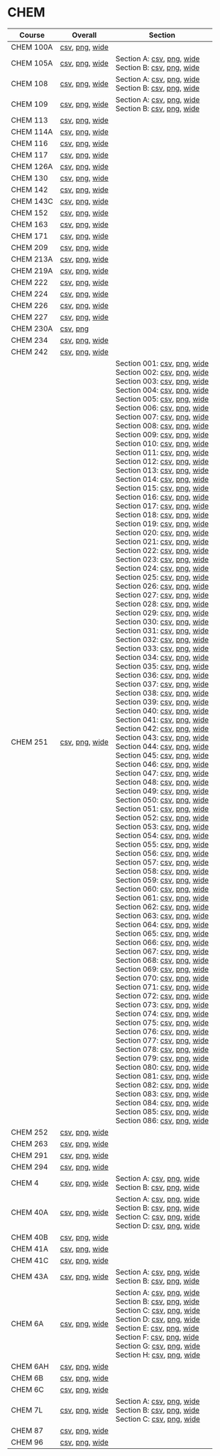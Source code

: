 # CHEM

| Course | Overall | Section |
| ------ | ------- | ------- |
| CHEM 100A | [csv](https://github.com/UCSD-Historical-Enrollment-Data/2023Fall/blob/main/overall/CHEM%20100A.csv), [png](https://raw.githubusercontent.com/UCSD-Historical-Enrollment-Data/2023Fall/main/plot_overall/CHEM%20100A.png), [wide](https://raw.githubusercontent.com/UCSD-Historical-Enrollment-Data/2023Fall/main/plot_overall_wide/CHEM%20100A.png) |  |
| CHEM 105A | [csv](https://github.com/UCSD-Historical-Enrollment-Data/2023Fall/blob/main/overall/CHEM%20105A.csv), [png](https://raw.githubusercontent.com/UCSD-Historical-Enrollment-Data/2023Fall/main/plot_overall/CHEM%20105A.png), [wide](https://raw.githubusercontent.com/UCSD-Historical-Enrollment-Data/2023Fall/main/plot_overall_wide/CHEM%20105A.png) | Section A: [csv](https://github.com/UCSD-Historical-Enrollment-Data/2023Fall/blob/main/section/CHEM%20105A_A.csv), [png](https://raw.githubusercontent.com/UCSD-Historical-Enrollment-Data/2023Fall/main/plot_section/CHEM%20105A_A.png), [wide](https://raw.githubusercontent.com/UCSD-Historical-Enrollment-Data/2023Fall/main/plot_section_wide/CHEM%20105A_A.png)<br>Section B: [csv](https://github.com/UCSD-Historical-Enrollment-Data/2023Fall/blob/main/section/CHEM%20105A_B.csv), [png](https://raw.githubusercontent.com/UCSD-Historical-Enrollment-Data/2023Fall/main/plot_section/CHEM%20105A_B.png), [wide](https://raw.githubusercontent.com/UCSD-Historical-Enrollment-Data/2023Fall/main/plot_section_wide/CHEM%20105A_B.png) |
| CHEM 108 | [csv](https://github.com/UCSD-Historical-Enrollment-Data/2023Fall/blob/main/overall/CHEM%20108.csv), [png](https://raw.githubusercontent.com/UCSD-Historical-Enrollment-Data/2023Fall/main/plot_overall/CHEM%20108.png), [wide](https://raw.githubusercontent.com/UCSD-Historical-Enrollment-Data/2023Fall/main/plot_overall_wide/CHEM%20108.png) | Section A: [csv](https://github.com/UCSD-Historical-Enrollment-Data/2023Fall/blob/main/section/CHEM%20108_A.csv), [png](https://raw.githubusercontent.com/UCSD-Historical-Enrollment-Data/2023Fall/main/plot_section/CHEM%20108_A.png), [wide](https://raw.githubusercontent.com/UCSD-Historical-Enrollment-Data/2023Fall/main/plot_section_wide/CHEM%20108_A.png)<br>Section B: [csv](https://github.com/UCSD-Historical-Enrollment-Data/2023Fall/blob/main/section/CHEM%20108_B.csv), [png](https://raw.githubusercontent.com/UCSD-Historical-Enrollment-Data/2023Fall/main/plot_section/CHEM%20108_B.png), [wide](https://raw.githubusercontent.com/UCSD-Historical-Enrollment-Data/2023Fall/main/plot_section_wide/CHEM%20108_B.png) |
| CHEM 109 | [csv](https://github.com/UCSD-Historical-Enrollment-Data/2023Fall/blob/main/overall/CHEM%20109.csv), [png](https://raw.githubusercontent.com/UCSD-Historical-Enrollment-Data/2023Fall/main/plot_overall/CHEM%20109.png), [wide](https://raw.githubusercontent.com/UCSD-Historical-Enrollment-Data/2023Fall/main/plot_overall_wide/CHEM%20109.png) | Section A: [csv](https://github.com/UCSD-Historical-Enrollment-Data/2023Fall/blob/main/section/CHEM%20109_A.csv), [png](https://raw.githubusercontent.com/UCSD-Historical-Enrollment-Data/2023Fall/main/plot_section/CHEM%20109_A.png), [wide](https://raw.githubusercontent.com/UCSD-Historical-Enrollment-Data/2023Fall/main/plot_section_wide/CHEM%20109_A.png)<br>Section B: [csv](https://github.com/UCSD-Historical-Enrollment-Data/2023Fall/blob/main/section/CHEM%20109_B.csv), [png](https://raw.githubusercontent.com/UCSD-Historical-Enrollment-Data/2023Fall/main/plot_section/CHEM%20109_B.png), [wide](https://raw.githubusercontent.com/UCSD-Historical-Enrollment-Data/2023Fall/main/plot_section_wide/CHEM%20109_B.png) |
| CHEM 113 | [csv](https://github.com/UCSD-Historical-Enrollment-Data/2023Fall/blob/main/overall/CHEM%20113.csv), [png](https://raw.githubusercontent.com/UCSD-Historical-Enrollment-Data/2023Fall/main/plot_overall/CHEM%20113.png), [wide](https://raw.githubusercontent.com/UCSD-Historical-Enrollment-Data/2023Fall/main/plot_overall_wide/CHEM%20113.png) |  |
| CHEM 114A | [csv](https://github.com/UCSD-Historical-Enrollment-Data/2023Fall/blob/main/overall/CHEM%20114A.csv), [png](https://raw.githubusercontent.com/UCSD-Historical-Enrollment-Data/2023Fall/main/plot_overall/CHEM%20114A.png), [wide](https://raw.githubusercontent.com/UCSD-Historical-Enrollment-Data/2023Fall/main/plot_overall_wide/CHEM%20114A.png) |  |
| CHEM 116 | [csv](https://github.com/UCSD-Historical-Enrollment-Data/2023Fall/blob/main/overall/CHEM%20116.csv), [png](https://raw.githubusercontent.com/UCSD-Historical-Enrollment-Data/2023Fall/main/plot_overall/CHEM%20116.png), [wide](https://raw.githubusercontent.com/UCSD-Historical-Enrollment-Data/2023Fall/main/plot_overall_wide/CHEM%20116.png) |  |
| CHEM 117 | [csv](https://github.com/UCSD-Historical-Enrollment-Data/2023Fall/blob/main/overall/CHEM%20117.csv), [png](https://raw.githubusercontent.com/UCSD-Historical-Enrollment-Data/2023Fall/main/plot_overall/CHEM%20117.png), [wide](https://raw.githubusercontent.com/UCSD-Historical-Enrollment-Data/2023Fall/main/plot_overall_wide/CHEM%20117.png) |  |
| CHEM 126A | [csv](https://github.com/UCSD-Historical-Enrollment-Data/2023Fall/blob/main/overall/CHEM%20126A.csv), [png](https://raw.githubusercontent.com/UCSD-Historical-Enrollment-Data/2023Fall/main/plot_overall/CHEM%20126A.png), [wide](https://raw.githubusercontent.com/UCSD-Historical-Enrollment-Data/2023Fall/main/plot_overall_wide/CHEM%20126A.png) |  |
| CHEM 130 | [csv](https://github.com/UCSD-Historical-Enrollment-Data/2023Fall/blob/main/overall/CHEM%20130.csv), [png](https://raw.githubusercontent.com/UCSD-Historical-Enrollment-Data/2023Fall/main/plot_overall/CHEM%20130.png), [wide](https://raw.githubusercontent.com/UCSD-Historical-Enrollment-Data/2023Fall/main/plot_overall_wide/CHEM%20130.png) |  |
| CHEM 142 | [csv](https://github.com/UCSD-Historical-Enrollment-Data/2023Fall/blob/main/overall/CHEM%20142.csv), [png](https://raw.githubusercontent.com/UCSD-Historical-Enrollment-Data/2023Fall/main/plot_overall/CHEM%20142.png), [wide](https://raw.githubusercontent.com/UCSD-Historical-Enrollment-Data/2023Fall/main/plot_overall_wide/CHEM%20142.png) |  |
| CHEM 143C | [csv](https://github.com/UCSD-Historical-Enrollment-Data/2023Fall/blob/main/overall/CHEM%20143C.csv), [png](https://raw.githubusercontent.com/UCSD-Historical-Enrollment-Data/2023Fall/main/plot_overall/CHEM%20143C.png), [wide](https://raw.githubusercontent.com/UCSD-Historical-Enrollment-Data/2023Fall/main/plot_overall_wide/CHEM%20143C.png) |  |
| CHEM 152 | [csv](https://github.com/UCSD-Historical-Enrollment-Data/2023Fall/blob/main/overall/CHEM%20152.csv), [png](https://raw.githubusercontent.com/UCSD-Historical-Enrollment-Data/2023Fall/main/plot_overall/CHEM%20152.png), [wide](https://raw.githubusercontent.com/UCSD-Historical-Enrollment-Data/2023Fall/main/plot_overall_wide/CHEM%20152.png) |  |
| CHEM 163 | [csv](https://github.com/UCSD-Historical-Enrollment-Data/2023Fall/blob/main/overall/CHEM%20163.csv), [png](https://raw.githubusercontent.com/UCSD-Historical-Enrollment-Data/2023Fall/main/plot_overall/CHEM%20163.png), [wide](https://raw.githubusercontent.com/UCSD-Historical-Enrollment-Data/2023Fall/main/plot_overall_wide/CHEM%20163.png) |  |
| CHEM 171 | [csv](https://github.com/UCSD-Historical-Enrollment-Data/2023Fall/blob/main/overall/CHEM%20171.csv), [png](https://raw.githubusercontent.com/UCSD-Historical-Enrollment-Data/2023Fall/main/plot_overall/CHEM%20171.png), [wide](https://raw.githubusercontent.com/UCSD-Historical-Enrollment-Data/2023Fall/main/plot_overall_wide/CHEM%20171.png) |  |
| CHEM 209 | [csv](https://github.com/UCSD-Historical-Enrollment-Data/2023Fall/blob/main/overall/CHEM%20209.csv), [png](https://raw.githubusercontent.com/UCSD-Historical-Enrollment-Data/2023Fall/main/plot_overall/CHEM%20209.png), [wide](https://raw.githubusercontent.com/UCSD-Historical-Enrollment-Data/2023Fall/main/plot_overall_wide/CHEM%20209.png) |  |
| CHEM 213A | [csv](https://github.com/UCSD-Historical-Enrollment-Data/2023Fall/blob/main/overall/CHEM%20213A.csv), [png](https://raw.githubusercontent.com/UCSD-Historical-Enrollment-Data/2023Fall/main/plot_overall/CHEM%20213A.png), [wide](https://raw.githubusercontent.com/UCSD-Historical-Enrollment-Data/2023Fall/main/plot_overall_wide/CHEM%20213A.png) |  |
| CHEM 219A | [csv](https://github.com/UCSD-Historical-Enrollment-Data/2023Fall/blob/main/overall/CHEM%20219A.csv), [png](https://raw.githubusercontent.com/UCSD-Historical-Enrollment-Data/2023Fall/main/plot_overall/CHEM%20219A.png), [wide](https://raw.githubusercontent.com/UCSD-Historical-Enrollment-Data/2023Fall/main/plot_overall_wide/CHEM%20219A.png) |  |
| CHEM 222 | [csv](https://github.com/UCSD-Historical-Enrollment-Data/2023Fall/blob/main/overall/CHEM%20222.csv), [png](https://raw.githubusercontent.com/UCSD-Historical-Enrollment-Data/2023Fall/main/plot_overall/CHEM%20222.png), [wide](https://raw.githubusercontent.com/UCSD-Historical-Enrollment-Data/2023Fall/main/plot_overall_wide/CHEM%20222.png) |  |
| CHEM 224 | [csv](https://github.com/UCSD-Historical-Enrollment-Data/2023Fall/blob/main/overall/CHEM%20224.csv), [png](https://raw.githubusercontent.com/UCSD-Historical-Enrollment-Data/2023Fall/main/plot_overall/CHEM%20224.png), [wide](https://raw.githubusercontent.com/UCSD-Historical-Enrollment-Data/2023Fall/main/plot_overall_wide/CHEM%20224.png) |  |
| CHEM 226 | [csv](https://github.com/UCSD-Historical-Enrollment-Data/2023Fall/blob/main/overall/CHEM%20226.csv), [png](https://raw.githubusercontent.com/UCSD-Historical-Enrollment-Data/2023Fall/main/plot_overall/CHEM%20226.png), [wide](https://raw.githubusercontent.com/UCSD-Historical-Enrollment-Data/2023Fall/main/plot_overall_wide/CHEM%20226.png) |  |
| CHEM 227 | [csv](https://github.com/UCSD-Historical-Enrollment-Data/2023Fall/blob/main/overall/CHEM%20227.csv), [png](https://raw.githubusercontent.com/UCSD-Historical-Enrollment-Data/2023Fall/main/plot_overall/CHEM%20227.png), [wide](https://raw.githubusercontent.com/UCSD-Historical-Enrollment-Data/2023Fall/main/plot_overall_wide/CHEM%20227.png) |  |
| CHEM 230A | [csv](https://github.com/UCSD-Historical-Enrollment-Data/2023Fall/blob/main/overall/CHEM%20230A.csv), [png](https://raw.githubusercontent.com/UCSD-Historical-Enrollment-Data/2023Fall/main/plot_overall/CHEM%20230A.png) |  |
| CHEM 234 | [csv](https://github.com/UCSD-Historical-Enrollment-Data/2023Fall/blob/main/overall/CHEM%20234.csv), [png](https://raw.githubusercontent.com/UCSD-Historical-Enrollment-Data/2023Fall/main/plot_overall/CHEM%20234.png), [wide](https://raw.githubusercontent.com/UCSD-Historical-Enrollment-Data/2023Fall/main/plot_overall_wide/CHEM%20234.png) |  |
| CHEM 242 | [csv](https://github.com/UCSD-Historical-Enrollment-Data/2023Fall/blob/main/overall/CHEM%20242.csv), [png](https://raw.githubusercontent.com/UCSD-Historical-Enrollment-Data/2023Fall/main/plot_overall/CHEM%20242.png), [wide](https://raw.githubusercontent.com/UCSD-Historical-Enrollment-Data/2023Fall/main/plot_overall_wide/CHEM%20242.png) |  |
| CHEM 251 | [csv](https://github.com/UCSD-Historical-Enrollment-Data/2023Fall/blob/main/overall/CHEM%20251.csv), [png](https://raw.githubusercontent.com/UCSD-Historical-Enrollment-Data/2023Fall/main/plot_overall/CHEM%20251.png), [wide](https://raw.githubusercontent.com/UCSD-Historical-Enrollment-Data/2023Fall/main/plot_overall_wide/CHEM%20251.png) | Section 001: [csv](https://github.com/UCSD-Historical-Enrollment-Data/2023Fall/blob/main/section/CHEM%20251_001.csv), [png](https://raw.githubusercontent.com/UCSD-Historical-Enrollment-Data/2023Fall/main/plot_section/CHEM%20251_001.png), [wide](https://raw.githubusercontent.com/UCSD-Historical-Enrollment-Data/2023Fall/main/plot_section_wide/CHEM%20251_001.png)<br>Section 002: [csv](https://github.com/UCSD-Historical-Enrollment-Data/2023Fall/blob/main/section/CHEM%20251_002.csv), [png](https://raw.githubusercontent.com/UCSD-Historical-Enrollment-Data/2023Fall/main/plot_section/CHEM%20251_002.png), [wide](https://raw.githubusercontent.com/UCSD-Historical-Enrollment-Data/2023Fall/main/plot_section_wide/CHEM%20251_002.png)<br>Section 003: [csv](https://github.com/UCSD-Historical-Enrollment-Data/2023Fall/blob/main/section/CHEM%20251_003.csv), [png](https://raw.githubusercontent.com/UCSD-Historical-Enrollment-Data/2023Fall/main/plot_section/CHEM%20251_003.png), [wide](https://raw.githubusercontent.com/UCSD-Historical-Enrollment-Data/2023Fall/main/plot_section_wide/CHEM%20251_003.png)<br>Section 004: [csv](https://github.com/UCSD-Historical-Enrollment-Data/2023Fall/blob/main/section/CHEM%20251_004.csv), [png](https://raw.githubusercontent.com/UCSD-Historical-Enrollment-Data/2023Fall/main/plot_section/CHEM%20251_004.png), [wide](https://raw.githubusercontent.com/UCSD-Historical-Enrollment-Data/2023Fall/main/plot_section_wide/CHEM%20251_004.png)<br>Section 005: [csv](https://github.com/UCSD-Historical-Enrollment-Data/2023Fall/blob/main/section/CHEM%20251_005.csv), [png](https://raw.githubusercontent.com/UCSD-Historical-Enrollment-Data/2023Fall/main/plot_section/CHEM%20251_005.png), [wide](https://raw.githubusercontent.com/UCSD-Historical-Enrollment-Data/2023Fall/main/plot_section_wide/CHEM%20251_005.png)<br>Section 006: [csv](https://github.com/UCSD-Historical-Enrollment-Data/2023Fall/blob/main/section/CHEM%20251_006.csv), [png](https://raw.githubusercontent.com/UCSD-Historical-Enrollment-Data/2023Fall/main/plot_section/CHEM%20251_006.png), [wide](https://raw.githubusercontent.com/UCSD-Historical-Enrollment-Data/2023Fall/main/plot_section_wide/CHEM%20251_006.png)<br>Section 007: [csv](https://github.com/UCSD-Historical-Enrollment-Data/2023Fall/blob/main/section/CHEM%20251_007.csv), [png](https://raw.githubusercontent.com/UCSD-Historical-Enrollment-Data/2023Fall/main/plot_section/CHEM%20251_007.png), [wide](https://raw.githubusercontent.com/UCSD-Historical-Enrollment-Data/2023Fall/main/plot_section_wide/CHEM%20251_007.png)<br>Section 008: [csv](https://github.com/UCSD-Historical-Enrollment-Data/2023Fall/blob/main/section/CHEM%20251_008.csv), [png](https://raw.githubusercontent.com/UCSD-Historical-Enrollment-Data/2023Fall/main/plot_section/CHEM%20251_008.png), [wide](https://raw.githubusercontent.com/UCSD-Historical-Enrollment-Data/2023Fall/main/plot_section_wide/CHEM%20251_008.png)<br>Section 009: [csv](https://github.com/UCSD-Historical-Enrollment-Data/2023Fall/blob/main/section/CHEM%20251_009.csv), [png](https://raw.githubusercontent.com/UCSD-Historical-Enrollment-Data/2023Fall/main/plot_section/CHEM%20251_009.png), [wide](https://raw.githubusercontent.com/UCSD-Historical-Enrollment-Data/2023Fall/main/plot_section_wide/CHEM%20251_009.png)<br>Section 010: [csv](https://github.com/UCSD-Historical-Enrollment-Data/2023Fall/blob/main/section/CHEM%20251_010.csv), [png](https://raw.githubusercontent.com/UCSD-Historical-Enrollment-Data/2023Fall/main/plot_section/CHEM%20251_010.png), [wide](https://raw.githubusercontent.com/UCSD-Historical-Enrollment-Data/2023Fall/main/plot_section_wide/CHEM%20251_010.png)<br>Section 011: [csv](https://github.com/UCSD-Historical-Enrollment-Data/2023Fall/blob/main/section/CHEM%20251_011.csv), [png](https://raw.githubusercontent.com/UCSD-Historical-Enrollment-Data/2023Fall/main/plot_section/CHEM%20251_011.png), [wide](https://raw.githubusercontent.com/UCSD-Historical-Enrollment-Data/2023Fall/main/plot_section_wide/CHEM%20251_011.png)<br>Section 012: [csv](https://github.com/UCSD-Historical-Enrollment-Data/2023Fall/blob/main/section/CHEM%20251_012.csv), [png](https://raw.githubusercontent.com/UCSD-Historical-Enrollment-Data/2023Fall/main/plot_section/CHEM%20251_012.png), [wide](https://raw.githubusercontent.com/UCSD-Historical-Enrollment-Data/2023Fall/main/plot_section_wide/CHEM%20251_012.png)<br>Section 013: [csv](https://github.com/UCSD-Historical-Enrollment-Data/2023Fall/blob/main/section/CHEM%20251_013.csv), [png](https://raw.githubusercontent.com/UCSD-Historical-Enrollment-Data/2023Fall/main/plot_section/CHEM%20251_013.png), [wide](https://raw.githubusercontent.com/UCSD-Historical-Enrollment-Data/2023Fall/main/plot_section_wide/CHEM%20251_013.png)<br>Section 014: [csv](https://github.com/UCSD-Historical-Enrollment-Data/2023Fall/blob/main/section/CHEM%20251_014.csv), [png](https://raw.githubusercontent.com/UCSD-Historical-Enrollment-Data/2023Fall/main/plot_section/CHEM%20251_014.png), [wide](https://raw.githubusercontent.com/UCSD-Historical-Enrollment-Data/2023Fall/main/plot_section_wide/CHEM%20251_014.png)<br>Section 015: [csv](https://github.com/UCSD-Historical-Enrollment-Data/2023Fall/blob/main/section/CHEM%20251_015.csv), [png](https://raw.githubusercontent.com/UCSD-Historical-Enrollment-Data/2023Fall/main/plot_section/CHEM%20251_015.png), [wide](https://raw.githubusercontent.com/UCSD-Historical-Enrollment-Data/2023Fall/main/plot_section_wide/CHEM%20251_015.png)<br>Section 016: [csv](https://github.com/UCSD-Historical-Enrollment-Data/2023Fall/blob/main/section/CHEM%20251_016.csv), [png](https://raw.githubusercontent.com/UCSD-Historical-Enrollment-Data/2023Fall/main/plot_section/CHEM%20251_016.png), [wide](https://raw.githubusercontent.com/UCSD-Historical-Enrollment-Data/2023Fall/main/plot_section_wide/CHEM%20251_016.png)<br>Section 017: [csv](https://github.com/UCSD-Historical-Enrollment-Data/2023Fall/blob/main/section/CHEM%20251_017.csv), [png](https://raw.githubusercontent.com/UCSD-Historical-Enrollment-Data/2023Fall/main/plot_section/CHEM%20251_017.png), [wide](https://raw.githubusercontent.com/UCSD-Historical-Enrollment-Data/2023Fall/main/plot_section_wide/CHEM%20251_017.png)<br>Section 018: [csv](https://github.com/UCSD-Historical-Enrollment-Data/2023Fall/blob/main/section/CHEM%20251_018.csv), [png](https://raw.githubusercontent.com/UCSD-Historical-Enrollment-Data/2023Fall/main/plot_section/CHEM%20251_018.png), [wide](https://raw.githubusercontent.com/UCSD-Historical-Enrollment-Data/2023Fall/main/plot_section_wide/CHEM%20251_018.png)<br>Section 019: [csv](https://github.com/UCSD-Historical-Enrollment-Data/2023Fall/blob/main/section/CHEM%20251_019.csv), [png](https://raw.githubusercontent.com/UCSD-Historical-Enrollment-Data/2023Fall/main/plot_section/CHEM%20251_019.png), [wide](https://raw.githubusercontent.com/UCSD-Historical-Enrollment-Data/2023Fall/main/plot_section_wide/CHEM%20251_019.png)<br>Section 020: [csv](https://github.com/UCSD-Historical-Enrollment-Data/2023Fall/blob/main/section/CHEM%20251_020.csv), [png](https://raw.githubusercontent.com/UCSD-Historical-Enrollment-Data/2023Fall/main/plot_section/CHEM%20251_020.png), [wide](https://raw.githubusercontent.com/UCSD-Historical-Enrollment-Data/2023Fall/main/plot_section_wide/CHEM%20251_020.png)<br>Section 021: [csv](https://github.com/UCSD-Historical-Enrollment-Data/2023Fall/blob/main/section/CHEM%20251_021.csv), [png](https://raw.githubusercontent.com/UCSD-Historical-Enrollment-Data/2023Fall/main/plot_section/CHEM%20251_021.png), [wide](https://raw.githubusercontent.com/UCSD-Historical-Enrollment-Data/2023Fall/main/plot_section_wide/CHEM%20251_021.png)<br>Section 022: [csv](https://github.com/UCSD-Historical-Enrollment-Data/2023Fall/blob/main/section/CHEM%20251_022.csv), [png](https://raw.githubusercontent.com/UCSD-Historical-Enrollment-Data/2023Fall/main/plot_section/CHEM%20251_022.png), [wide](https://raw.githubusercontent.com/UCSD-Historical-Enrollment-Data/2023Fall/main/plot_section_wide/CHEM%20251_022.png)<br>Section 023: [csv](https://github.com/UCSD-Historical-Enrollment-Data/2023Fall/blob/main/section/CHEM%20251_023.csv), [png](https://raw.githubusercontent.com/UCSD-Historical-Enrollment-Data/2023Fall/main/plot_section/CHEM%20251_023.png), [wide](https://raw.githubusercontent.com/UCSD-Historical-Enrollment-Data/2023Fall/main/plot_section_wide/CHEM%20251_023.png)<br>Section 024: [csv](https://github.com/UCSD-Historical-Enrollment-Data/2023Fall/blob/main/section/CHEM%20251_024.csv), [png](https://raw.githubusercontent.com/UCSD-Historical-Enrollment-Data/2023Fall/main/plot_section/CHEM%20251_024.png), [wide](https://raw.githubusercontent.com/UCSD-Historical-Enrollment-Data/2023Fall/main/plot_section_wide/CHEM%20251_024.png)<br>Section 025: [csv](https://github.com/UCSD-Historical-Enrollment-Data/2023Fall/blob/main/section/CHEM%20251_025.csv), [png](https://raw.githubusercontent.com/UCSD-Historical-Enrollment-Data/2023Fall/main/plot_section/CHEM%20251_025.png), [wide](https://raw.githubusercontent.com/UCSD-Historical-Enrollment-Data/2023Fall/main/plot_section_wide/CHEM%20251_025.png)<br>Section 026: [csv](https://github.com/UCSD-Historical-Enrollment-Data/2023Fall/blob/main/section/CHEM%20251_026.csv), [png](https://raw.githubusercontent.com/UCSD-Historical-Enrollment-Data/2023Fall/main/plot_section/CHEM%20251_026.png), [wide](https://raw.githubusercontent.com/UCSD-Historical-Enrollment-Data/2023Fall/main/plot_section_wide/CHEM%20251_026.png)<br>Section 027: [csv](https://github.com/UCSD-Historical-Enrollment-Data/2023Fall/blob/main/section/CHEM%20251_027.csv), [png](https://raw.githubusercontent.com/UCSD-Historical-Enrollment-Data/2023Fall/main/plot_section/CHEM%20251_027.png), [wide](https://raw.githubusercontent.com/UCSD-Historical-Enrollment-Data/2023Fall/main/plot_section_wide/CHEM%20251_027.png)<br>Section 028: [csv](https://github.com/UCSD-Historical-Enrollment-Data/2023Fall/blob/main/section/CHEM%20251_028.csv), [png](https://raw.githubusercontent.com/UCSD-Historical-Enrollment-Data/2023Fall/main/plot_section/CHEM%20251_028.png), [wide](https://raw.githubusercontent.com/UCSD-Historical-Enrollment-Data/2023Fall/main/plot_section_wide/CHEM%20251_028.png)<br>Section 029: [csv](https://github.com/UCSD-Historical-Enrollment-Data/2023Fall/blob/main/section/CHEM%20251_029.csv), [png](https://raw.githubusercontent.com/UCSD-Historical-Enrollment-Data/2023Fall/main/plot_section/CHEM%20251_029.png), [wide](https://raw.githubusercontent.com/UCSD-Historical-Enrollment-Data/2023Fall/main/plot_section_wide/CHEM%20251_029.png)<br>Section 030: [csv](https://github.com/UCSD-Historical-Enrollment-Data/2023Fall/blob/main/section/CHEM%20251_030.csv), [png](https://raw.githubusercontent.com/UCSD-Historical-Enrollment-Data/2023Fall/main/plot_section/CHEM%20251_030.png), [wide](https://raw.githubusercontent.com/UCSD-Historical-Enrollment-Data/2023Fall/main/plot_section_wide/CHEM%20251_030.png)<br>Section 031: [csv](https://github.com/UCSD-Historical-Enrollment-Data/2023Fall/blob/main/section/CHEM%20251_031.csv), [png](https://raw.githubusercontent.com/UCSD-Historical-Enrollment-Data/2023Fall/main/plot_section/CHEM%20251_031.png), [wide](https://raw.githubusercontent.com/UCSD-Historical-Enrollment-Data/2023Fall/main/plot_section_wide/CHEM%20251_031.png)<br>Section 032: [csv](https://github.com/UCSD-Historical-Enrollment-Data/2023Fall/blob/main/section/CHEM%20251_032.csv), [png](https://raw.githubusercontent.com/UCSD-Historical-Enrollment-Data/2023Fall/main/plot_section/CHEM%20251_032.png), [wide](https://raw.githubusercontent.com/UCSD-Historical-Enrollment-Data/2023Fall/main/plot_section_wide/CHEM%20251_032.png)<br>Section 033: [csv](https://github.com/UCSD-Historical-Enrollment-Data/2023Fall/blob/main/section/CHEM%20251_033.csv), [png](https://raw.githubusercontent.com/UCSD-Historical-Enrollment-Data/2023Fall/main/plot_section/CHEM%20251_033.png), [wide](https://raw.githubusercontent.com/UCSD-Historical-Enrollment-Data/2023Fall/main/plot_section_wide/CHEM%20251_033.png)<br>Section 034: [csv](https://github.com/UCSD-Historical-Enrollment-Data/2023Fall/blob/main/section/CHEM%20251_034.csv), [png](https://raw.githubusercontent.com/UCSD-Historical-Enrollment-Data/2023Fall/main/plot_section/CHEM%20251_034.png), [wide](https://raw.githubusercontent.com/UCSD-Historical-Enrollment-Data/2023Fall/main/plot_section_wide/CHEM%20251_034.png)<br>Section 035: [csv](https://github.com/UCSD-Historical-Enrollment-Data/2023Fall/blob/main/section/CHEM%20251_035.csv), [png](https://raw.githubusercontent.com/UCSD-Historical-Enrollment-Data/2023Fall/main/plot_section/CHEM%20251_035.png), [wide](https://raw.githubusercontent.com/UCSD-Historical-Enrollment-Data/2023Fall/main/plot_section_wide/CHEM%20251_035.png)<br>Section 036: [csv](https://github.com/UCSD-Historical-Enrollment-Data/2023Fall/blob/main/section/CHEM%20251_036.csv), [png](https://raw.githubusercontent.com/UCSD-Historical-Enrollment-Data/2023Fall/main/plot_section/CHEM%20251_036.png), [wide](https://raw.githubusercontent.com/UCSD-Historical-Enrollment-Data/2023Fall/main/plot_section_wide/CHEM%20251_036.png)<br>Section 037: [csv](https://github.com/UCSD-Historical-Enrollment-Data/2023Fall/blob/main/section/CHEM%20251_037.csv), [png](https://raw.githubusercontent.com/UCSD-Historical-Enrollment-Data/2023Fall/main/plot_section/CHEM%20251_037.png), [wide](https://raw.githubusercontent.com/UCSD-Historical-Enrollment-Data/2023Fall/main/plot_section_wide/CHEM%20251_037.png)<br>Section 038: [csv](https://github.com/UCSD-Historical-Enrollment-Data/2023Fall/blob/main/section/CHEM%20251_038.csv), [png](https://raw.githubusercontent.com/UCSD-Historical-Enrollment-Data/2023Fall/main/plot_section/CHEM%20251_038.png), [wide](https://raw.githubusercontent.com/UCSD-Historical-Enrollment-Data/2023Fall/main/plot_section_wide/CHEM%20251_038.png)<br>Section 039: [csv](https://github.com/UCSD-Historical-Enrollment-Data/2023Fall/blob/main/section/CHEM%20251_039.csv), [png](https://raw.githubusercontent.com/UCSD-Historical-Enrollment-Data/2023Fall/main/plot_section/CHEM%20251_039.png), [wide](https://raw.githubusercontent.com/UCSD-Historical-Enrollment-Data/2023Fall/main/plot_section_wide/CHEM%20251_039.png)<br>Section 040: [csv](https://github.com/UCSD-Historical-Enrollment-Data/2023Fall/blob/main/section/CHEM%20251_040.csv), [png](https://raw.githubusercontent.com/UCSD-Historical-Enrollment-Data/2023Fall/main/plot_section/CHEM%20251_040.png), [wide](https://raw.githubusercontent.com/UCSD-Historical-Enrollment-Data/2023Fall/main/plot_section_wide/CHEM%20251_040.png)<br>Section 041: [csv](https://github.com/UCSD-Historical-Enrollment-Data/2023Fall/blob/main/section/CHEM%20251_041.csv), [png](https://raw.githubusercontent.com/UCSD-Historical-Enrollment-Data/2023Fall/main/plot_section/CHEM%20251_041.png), [wide](https://raw.githubusercontent.com/UCSD-Historical-Enrollment-Data/2023Fall/main/plot_section_wide/CHEM%20251_041.png)<br>Section 042: [csv](https://github.com/UCSD-Historical-Enrollment-Data/2023Fall/blob/main/section/CHEM%20251_042.csv), [png](https://raw.githubusercontent.com/UCSD-Historical-Enrollment-Data/2023Fall/main/plot_section/CHEM%20251_042.png), [wide](https://raw.githubusercontent.com/UCSD-Historical-Enrollment-Data/2023Fall/main/plot_section_wide/CHEM%20251_042.png)<br>Section 043: [csv](https://github.com/UCSD-Historical-Enrollment-Data/2023Fall/blob/main/section/CHEM%20251_043.csv), [png](https://raw.githubusercontent.com/UCSD-Historical-Enrollment-Data/2023Fall/main/plot_section/CHEM%20251_043.png), [wide](https://raw.githubusercontent.com/UCSD-Historical-Enrollment-Data/2023Fall/main/plot_section_wide/CHEM%20251_043.png)<br>Section 044: [csv](https://github.com/UCSD-Historical-Enrollment-Data/2023Fall/blob/main/section/CHEM%20251_044.csv), [png](https://raw.githubusercontent.com/UCSD-Historical-Enrollment-Data/2023Fall/main/plot_section/CHEM%20251_044.png), [wide](https://raw.githubusercontent.com/UCSD-Historical-Enrollment-Data/2023Fall/main/plot_section_wide/CHEM%20251_044.png)<br>Section 045: [csv](https://github.com/UCSD-Historical-Enrollment-Data/2023Fall/blob/main/section/CHEM%20251_045.csv), [png](https://raw.githubusercontent.com/UCSD-Historical-Enrollment-Data/2023Fall/main/plot_section/CHEM%20251_045.png), [wide](https://raw.githubusercontent.com/UCSD-Historical-Enrollment-Data/2023Fall/main/plot_section_wide/CHEM%20251_045.png)<br>Section 046: [csv](https://github.com/UCSD-Historical-Enrollment-Data/2023Fall/blob/main/section/CHEM%20251_046.csv), [png](https://raw.githubusercontent.com/UCSD-Historical-Enrollment-Data/2023Fall/main/plot_section/CHEM%20251_046.png), [wide](https://raw.githubusercontent.com/UCSD-Historical-Enrollment-Data/2023Fall/main/plot_section_wide/CHEM%20251_046.png)<br>Section 047: [csv](https://github.com/UCSD-Historical-Enrollment-Data/2023Fall/blob/main/section/CHEM%20251_047.csv), [png](https://raw.githubusercontent.com/UCSD-Historical-Enrollment-Data/2023Fall/main/plot_section/CHEM%20251_047.png), [wide](https://raw.githubusercontent.com/UCSD-Historical-Enrollment-Data/2023Fall/main/plot_section_wide/CHEM%20251_047.png)<br>Section 048: [csv](https://github.com/UCSD-Historical-Enrollment-Data/2023Fall/blob/main/section/CHEM%20251_048.csv), [png](https://raw.githubusercontent.com/UCSD-Historical-Enrollment-Data/2023Fall/main/plot_section/CHEM%20251_048.png), [wide](https://raw.githubusercontent.com/UCSD-Historical-Enrollment-Data/2023Fall/main/plot_section_wide/CHEM%20251_048.png)<br>Section 049: [csv](https://github.com/UCSD-Historical-Enrollment-Data/2023Fall/blob/main/section/CHEM%20251_049.csv), [png](https://raw.githubusercontent.com/UCSD-Historical-Enrollment-Data/2023Fall/main/plot_section/CHEM%20251_049.png), [wide](https://raw.githubusercontent.com/UCSD-Historical-Enrollment-Data/2023Fall/main/plot_section_wide/CHEM%20251_049.png)<br>Section 050: [csv](https://github.com/UCSD-Historical-Enrollment-Data/2023Fall/blob/main/section/CHEM%20251_050.csv), [png](https://raw.githubusercontent.com/UCSD-Historical-Enrollment-Data/2023Fall/main/plot_section/CHEM%20251_050.png), [wide](https://raw.githubusercontent.com/UCSD-Historical-Enrollment-Data/2023Fall/main/plot_section_wide/CHEM%20251_050.png)<br>Section 051: [csv](https://github.com/UCSD-Historical-Enrollment-Data/2023Fall/blob/main/section/CHEM%20251_051.csv), [png](https://raw.githubusercontent.com/UCSD-Historical-Enrollment-Data/2023Fall/main/plot_section/CHEM%20251_051.png), [wide](https://raw.githubusercontent.com/UCSD-Historical-Enrollment-Data/2023Fall/main/plot_section_wide/CHEM%20251_051.png)<br>Section 052: [csv](https://github.com/UCSD-Historical-Enrollment-Data/2023Fall/blob/main/section/CHEM%20251_052.csv), [png](https://raw.githubusercontent.com/UCSD-Historical-Enrollment-Data/2023Fall/main/plot_section/CHEM%20251_052.png), [wide](https://raw.githubusercontent.com/UCSD-Historical-Enrollment-Data/2023Fall/main/plot_section_wide/CHEM%20251_052.png)<br>Section 053: [csv](https://github.com/UCSD-Historical-Enrollment-Data/2023Fall/blob/main/section/CHEM%20251_053.csv), [png](https://raw.githubusercontent.com/UCSD-Historical-Enrollment-Data/2023Fall/main/plot_section/CHEM%20251_053.png), [wide](https://raw.githubusercontent.com/UCSD-Historical-Enrollment-Data/2023Fall/main/plot_section_wide/CHEM%20251_053.png)<br>Section 054: [csv](https://github.com/UCSD-Historical-Enrollment-Data/2023Fall/blob/main/section/CHEM%20251_054.csv), [png](https://raw.githubusercontent.com/UCSD-Historical-Enrollment-Data/2023Fall/main/plot_section/CHEM%20251_054.png), [wide](https://raw.githubusercontent.com/UCSD-Historical-Enrollment-Data/2023Fall/main/plot_section_wide/CHEM%20251_054.png)<br>Section 055: [csv](https://github.com/UCSD-Historical-Enrollment-Data/2023Fall/blob/main/section/CHEM%20251_055.csv), [png](https://raw.githubusercontent.com/UCSD-Historical-Enrollment-Data/2023Fall/main/plot_section/CHEM%20251_055.png), [wide](https://raw.githubusercontent.com/UCSD-Historical-Enrollment-Data/2023Fall/main/plot_section_wide/CHEM%20251_055.png)<br>Section 056: [csv](https://github.com/UCSD-Historical-Enrollment-Data/2023Fall/blob/main/section/CHEM%20251_056.csv), [png](https://raw.githubusercontent.com/UCSD-Historical-Enrollment-Data/2023Fall/main/plot_section/CHEM%20251_056.png), [wide](https://raw.githubusercontent.com/UCSD-Historical-Enrollment-Data/2023Fall/main/plot_section_wide/CHEM%20251_056.png)<br>Section 057: [csv](https://github.com/UCSD-Historical-Enrollment-Data/2023Fall/blob/main/section/CHEM%20251_057.csv), [png](https://raw.githubusercontent.com/UCSD-Historical-Enrollment-Data/2023Fall/main/plot_section/CHEM%20251_057.png), [wide](https://raw.githubusercontent.com/UCSD-Historical-Enrollment-Data/2023Fall/main/plot_section_wide/CHEM%20251_057.png)<br>Section 058: [csv](https://github.com/UCSD-Historical-Enrollment-Data/2023Fall/blob/main/section/CHEM%20251_058.csv), [png](https://raw.githubusercontent.com/UCSD-Historical-Enrollment-Data/2023Fall/main/plot_section/CHEM%20251_058.png), [wide](https://raw.githubusercontent.com/UCSD-Historical-Enrollment-Data/2023Fall/main/plot_section_wide/CHEM%20251_058.png)<br>Section 059: [csv](https://github.com/UCSD-Historical-Enrollment-Data/2023Fall/blob/main/section/CHEM%20251_059.csv), [png](https://raw.githubusercontent.com/UCSD-Historical-Enrollment-Data/2023Fall/main/plot_section/CHEM%20251_059.png), [wide](https://raw.githubusercontent.com/UCSD-Historical-Enrollment-Data/2023Fall/main/plot_section_wide/CHEM%20251_059.png)<br>Section 060: [csv](https://github.com/UCSD-Historical-Enrollment-Data/2023Fall/blob/main/section/CHEM%20251_060.csv), [png](https://raw.githubusercontent.com/UCSD-Historical-Enrollment-Data/2023Fall/main/plot_section/CHEM%20251_060.png), [wide](https://raw.githubusercontent.com/UCSD-Historical-Enrollment-Data/2023Fall/main/plot_section_wide/CHEM%20251_060.png)<br>Section 061: [csv](https://github.com/UCSD-Historical-Enrollment-Data/2023Fall/blob/main/section/CHEM%20251_061.csv), [png](https://raw.githubusercontent.com/UCSD-Historical-Enrollment-Data/2023Fall/main/plot_section/CHEM%20251_061.png), [wide](https://raw.githubusercontent.com/UCSD-Historical-Enrollment-Data/2023Fall/main/plot_section_wide/CHEM%20251_061.png)<br>Section 062: [csv](https://github.com/UCSD-Historical-Enrollment-Data/2023Fall/blob/main/section/CHEM%20251_062.csv), [png](https://raw.githubusercontent.com/UCSD-Historical-Enrollment-Data/2023Fall/main/plot_section/CHEM%20251_062.png), [wide](https://raw.githubusercontent.com/UCSD-Historical-Enrollment-Data/2023Fall/main/plot_section_wide/CHEM%20251_062.png)<br>Section 063: [csv](https://github.com/UCSD-Historical-Enrollment-Data/2023Fall/blob/main/section/CHEM%20251_063.csv), [png](https://raw.githubusercontent.com/UCSD-Historical-Enrollment-Data/2023Fall/main/plot_section/CHEM%20251_063.png), [wide](https://raw.githubusercontent.com/UCSD-Historical-Enrollment-Data/2023Fall/main/plot_section_wide/CHEM%20251_063.png)<br>Section 064: [csv](https://github.com/UCSD-Historical-Enrollment-Data/2023Fall/blob/main/section/CHEM%20251_064.csv), [png](https://raw.githubusercontent.com/UCSD-Historical-Enrollment-Data/2023Fall/main/plot_section/CHEM%20251_064.png), [wide](https://raw.githubusercontent.com/UCSD-Historical-Enrollment-Data/2023Fall/main/plot_section_wide/CHEM%20251_064.png)<br>Section 065: [csv](https://github.com/UCSD-Historical-Enrollment-Data/2023Fall/blob/main/section/CHEM%20251_065.csv), [png](https://raw.githubusercontent.com/UCSD-Historical-Enrollment-Data/2023Fall/main/plot_section/CHEM%20251_065.png), [wide](https://raw.githubusercontent.com/UCSD-Historical-Enrollment-Data/2023Fall/main/plot_section_wide/CHEM%20251_065.png)<br>Section 066: [csv](https://github.com/UCSD-Historical-Enrollment-Data/2023Fall/blob/main/section/CHEM%20251_066.csv), [png](https://raw.githubusercontent.com/UCSD-Historical-Enrollment-Data/2023Fall/main/plot_section/CHEM%20251_066.png), [wide](https://raw.githubusercontent.com/UCSD-Historical-Enrollment-Data/2023Fall/main/plot_section_wide/CHEM%20251_066.png)<br>Section 067: [csv](https://github.com/UCSD-Historical-Enrollment-Data/2023Fall/blob/main/section/CHEM%20251_067.csv), [png](https://raw.githubusercontent.com/UCSD-Historical-Enrollment-Data/2023Fall/main/plot_section/CHEM%20251_067.png), [wide](https://raw.githubusercontent.com/UCSD-Historical-Enrollment-Data/2023Fall/main/plot_section_wide/CHEM%20251_067.png)<br>Section 068: [csv](https://github.com/UCSD-Historical-Enrollment-Data/2023Fall/blob/main/section/CHEM%20251_068.csv), [png](https://raw.githubusercontent.com/UCSD-Historical-Enrollment-Data/2023Fall/main/plot_section/CHEM%20251_068.png), [wide](https://raw.githubusercontent.com/UCSD-Historical-Enrollment-Data/2023Fall/main/plot_section_wide/CHEM%20251_068.png)<br>Section 069: [csv](https://github.com/UCSD-Historical-Enrollment-Data/2023Fall/blob/main/section/CHEM%20251_069.csv), [png](https://raw.githubusercontent.com/UCSD-Historical-Enrollment-Data/2023Fall/main/plot_section/CHEM%20251_069.png), [wide](https://raw.githubusercontent.com/UCSD-Historical-Enrollment-Data/2023Fall/main/plot_section_wide/CHEM%20251_069.png)<br>Section 070: [csv](https://github.com/UCSD-Historical-Enrollment-Data/2023Fall/blob/main/section/CHEM%20251_070.csv), [png](https://raw.githubusercontent.com/UCSD-Historical-Enrollment-Data/2023Fall/main/plot_section/CHEM%20251_070.png), [wide](https://raw.githubusercontent.com/UCSD-Historical-Enrollment-Data/2023Fall/main/plot_section_wide/CHEM%20251_070.png)<br>Section 071: [csv](https://github.com/UCSD-Historical-Enrollment-Data/2023Fall/blob/main/section/CHEM%20251_071.csv), [png](https://raw.githubusercontent.com/UCSD-Historical-Enrollment-Data/2023Fall/main/plot_section/CHEM%20251_071.png), [wide](https://raw.githubusercontent.com/UCSD-Historical-Enrollment-Data/2023Fall/main/plot_section_wide/CHEM%20251_071.png)<br>Section 072: [csv](https://github.com/UCSD-Historical-Enrollment-Data/2023Fall/blob/main/section/CHEM%20251_072.csv), [png](https://raw.githubusercontent.com/UCSD-Historical-Enrollment-Data/2023Fall/main/plot_section/CHEM%20251_072.png), [wide](https://raw.githubusercontent.com/UCSD-Historical-Enrollment-Data/2023Fall/main/plot_section_wide/CHEM%20251_072.png)<br>Section 073: [csv](https://github.com/UCSD-Historical-Enrollment-Data/2023Fall/blob/main/section/CHEM%20251_073.csv), [png](https://raw.githubusercontent.com/UCSD-Historical-Enrollment-Data/2023Fall/main/plot_section/CHEM%20251_073.png), [wide](https://raw.githubusercontent.com/UCSD-Historical-Enrollment-Data/2023Fall/main/plot_section_wide/CHEM%20251_073.png)<br>Section 074: [csv](https://github.com/UCSD-Historical-Enrollment-Data/2023Fall/blob/main/section/CHEM%20251_074.csv), [png](https://raw.githubusercontent.com/UCSD-Historical-Enrollment-Data/2023Fall/main/plot_section/CHEM%20251_074.png), [wide](https://raw.githubusercontent.com/UCSD-Historical-Enrollment-Data/2023Fall/main/plot_section_wide/CHEM%20251_074.png)<br>Section 075: [csv](https://github.com/UCSD-Historical-Enrollment-Data/2023Fall/blob/main/section/CHEM%20251_075.csv), [png](https://raw.githubusercontent.com/UCSD-Historical-Enrollment-Data/2023Fall/main/plot_section/CHEM%20251_075.png), [wide](https://raw.githubusercontent.com/UCSD-Historical-Enrollment-Data/2023Fall/main/plot_section_wide/CHEM%20251_075.png)<br>Section 076: [csv](https://github.com/UCSD-Historical-Enrollment-Data/2023Fall/blob/main/section/CHEM%20251_076.csv), [png](https://raw.githubusercontent.com/UCSD-Historical-Enrollment-Data/2023Fall/main/plot_section/CHEM%20251_076.png), [wide](https://raw.githubusercontent.com/UCSD-Historical-Enrollment-Data/2023Fall/main/plot_section_wide/CHEM%20251_076.png)<br>Section 077: [csv](https://github.com/UCSD-Historical-Enrollment-Data/2023Fall/blob/main/section/CHEM%20251_077.csv), [png](https://raw.githubusercontent.com/UCSD-Historical-Enrollment-Data/2023Fall/main/plot_section/CHEM%20251_077.png), [wide](https://raw.githubusercontent.com/UCSD-Historical-Enrollment-Data/2023Fall/main/plot_section_wide/CHEM%20251_077.png)<br>Section 078: [csv](https://github.com/UCSD-Historical-Enrollment-Data/2023Fall/blob/main/section/CHEM%20251_078.csv), [png](https://raw.githubusercontent.com/UCSD-Historical-Enrollment-Data/2023Fall/main/plot_section/CHEM%20251_078.png), [wide](https://raw.githubusercontent.com/UCSD-Historical-Enrollment-Data/2023Fall/main/plot_section_wide/CHEM%20251_078.png)<br>Section 079: [csv](https://github.com/UCSD-Historical-Enrollment-Data/2023Fall/blob/main/section/CHEM%20251_079.csv), [png](https://raw.githubusercontent.com/UCSD-Historical-Enrollment-Data/2023Fall/main/plot_section/CHEM%20251_079.png), [wide](https://raw.githubusercontent.com/UCSD-Historical-Enrollment-Data/2023Fall/main/plot_section_wide/CHEM%20251_079.png)<br>Section 080: [csv](https://github.com/UCSD-Historical-Enrollment-Data/2023Fall/blob/main/section/CHEM%20251_080.csv), [png](https://raw.githubusercontent.com/UCSD-Historical-Enrollment-Data/2023Fall/main/plot_section/CHEM%20251_080.png), [wide](https://raw.githubusercontent.com/UCSD-Historical-Enrollment-Data/2023Fall/main/plot_section_wide/CHEM%20251_080.png)<br>Section 081: [csv](https://github.com/UCSD-Historical-Enrollment-Data/2023Fall/blob/main/section/CHEM%20251_081.csv), [png](https://raw.githubusercontent.com/UCSD-Historical-Enrollment-Data/2023Fall/main/plot_section/CHEM%20251_081.png), [wide](https://raw.githubusercontent.com/UCSD-Historical-Enrollment-Data/2023Fall/main/plot_section_wide/CHEM%20251_081.png)<br>Section 082: [csv](https://github.com/UCSD-Historical-Enrollment-Data/2023Fall/blob/main/section/CHEM%20251_082.csv), [png](https://raw.githubusercontent.com/UCSD-Historical-Enrollment-Data/2023Fall/main/plot_section/CHEM%20251_082.png), [wide](https://raw.githubusercontent.com/UCSD-Historical-Enrollment-Data/2023Fall/main/plot_section_wide/CHEM%20251_082.png)<br>Section 083: [csv](https://github.com/UCSD-Historical-Enrollment-Data/2023Fall/blob/main/section/CHEM%20251_083.csv), [png](https://raw.githubusercontent.com/UCSD-Historical-Enrollment-Data/2023Fall/main/plot_section/CHEM%20251_083.png), [wide](https://raw.githubusercontent.com/UCSD-Historical-Enrollment-Data/2023Fall/main/plot_section_wide/CHEM%20251_083.png)<br>Section 084: [csv](https://github.com/UCSD-Historical-Enrollment-Data/2023Fall/blob/main/section/CHEM%20251_084.csv), [png](https://raw.githubusercontent.com/UCSD-Historical-Enrollment-Data/2023Fall/main/plot_section/CHEM%20251_084.png), [wide](https://raw.githubusercontent.com/UCSD-Historical-Enrollment-Data/2023Fall/main/plot_section_wide/CHEM%20251_084.png)<br>Section 085: [csv](https://github.com/UCSD-Historical-Enrollment-Data/2023Fall/blob/main/section/CHEM%20251_085.csv), [png](https://raw.githubusercontent.com/UCSD-Historical-Enrollment-Data/2023Fall/main/plot_section/CHEM%20251_085.png), [wide](https://raw.githubusercontent.com/UCSD-Historical-Enrollment-Data/2023Fall/main/plot_section_wide/CHEM%20251_085.png)<br>Section 086: [csv](https://github.com/UCSD-Historical-Enrollment-Data/2023Fall/blob/main/section/CHEM%20251_086.csv), [png](https://raw.githubusercontent.com/UCSD-Historical-Enrollment-Data/2023Fall/main/plot_section/CHEM%20251_086.png), [wide](https://raw.githubusercontent.com/UCSD-Historical-Enrollment-Data/2023Fall/main/plot_section_wide/CHEM%20251_086.png) |
| CHEM 252 | [csv](https://github.com/UCSD-Historical-Enrollment-Data/2023Fall/blob/main/overall/CHEM%20252.csv), [png](https://raw.githubusercontent.com/UCSD-Historical-Enrollment-Data/2023Fall/main/plot_overall/CHEM%20252.png), [wide](https://raw.githubusercontent.com/UCSD-Historical-Enrollment-Data/2023Fall/main/plot_overall_wide/CHEM%20252.png) |  |
| CHEM 263 | [csv](https://github.com/UCSD-Historical-Enrollment-Data/2023Fall/blob/main/overall/CHEM%20263.csv), [png](https://raw.githubusercontent.com/UCSD-Historical-Enrollment-Data/2023Fall/main/plot_overall/CHEM%20263.png), [wide](https://raw.githubusercontent.com/UCSD-Historical-Enrollment-Data/2023Fall/main/plot_overall_wide/CHEM%20263.png) |  |
| CHEM 291 | [csv](https://github.com/UCSD-Historical-Enrollment-Data/2023Fall/blob/main/overall/CHEM%20291.csv), [png](https://raw.githubusercontent.com/UCSD-Historical-Enrollment-Data/2023Fall/main/plot_overall/CHEM%20291.png), [wide](https://raw.githubusercontent.com/UCSD-Historical-Enrollment-Data/2023Fall/main/plot_overall_wide/CHEM%20291.png) |  |
| CHEM 294 | [csv](https://github.com/UCSD-Historical-Enrollment-Data/2023Fall/blob/main/overall/CHEM%20294.csv), [png](https://raw.githubusercontent.com/UCSD-Historical-Enrollment-Data/2023Fall/main/plot_overall/CHEM%20294.png), [wide](https://raw.githubusercontent.com/UCSD-Historical-Enrollment-Data/2023Fall/main/plot_overall_wide/CHEM%20294.png) |  |
| CHEM 4 | [csv](https://github.com/UCSD-Historical-Enrollment-Data/2023Fall/blob/main/overall/CHEM%204.csv), [png](https://raw.githubusercontent.com/UCSD-Historical-Enrollment-Data/2023Fall/main/plot_overall/CHEM%204.png), [wide](https://raw.githubusercontent.com/UCSD-Historical-Enrollment-Data/2023Fall/main/plot_overall_wide/CHEM%204.png) | Section A: [csv](https://github.com/UCSD-Historical-Enrollment-Data/2023Fall/blob/main/section/CHEM%204_A.csv), [png](https://raw.githubusercontent.com/UCSD-Historical-Enrollment-Data/2023Fall/main/plot_section/CHEM%204_A.png), [wide](https://raw.githubusercontent.com/UCSD-Historical-Enrollment-Data/2023Fall/main/plot_section_wide/CHEM%204_A.png)<br>Section B: [csv](https://github.com/UCSD-Historical-Enrollment-Data/2023Fall/blob/main/section/CHEM%204_B.csv), [png](https://raw.githubusercontent.com/UCSD-Historical-Enrollment-Data/2023Fall/main/plot_section/CHEM%204_B.png), [wide](https://raw.githubusercontent.com/UCSD-Historical-Enrollment-Data/2023Fall/main/plot_section_wide/CHEM%204_B.png) |
| CHEM 40A | [csv](https://github.com/UCSD-Historical-Enrollment-Data/2023Fall/blob/main/overall/CHEM%2040A.csv), [png](https://raw.githubusercontent.com/UCSD-Historical-Enrollment-Data/2023Fall/main/plot_overall/CHEM%2040A.png), [wide](https://raw.githubusercontent.com/UCSD-Historical-Enrollment-Data/2023Fall/main/plot_overall_wide/CHEM%2040A.png) | Section A: [csv](https://github.com/UCSD-Historical-Enrollment-Data/2023Fall/blob/main/section/CHEM%2040A_A.csv), [png](https://raw.githubusercontent.com/UCSD-Historical-Enrollment-Data/2023Fall/main/plot_section/CHEM%2040A_A.png), [wide](https://raw.githubusercontent.com/UCSD-Historical-Enrollment-Data/2023Fall/main/plot_section_wide/CHEM%2040A_A.png)<br>Section B: [csv](https://github.com/UCSD-Historical-Enrollment-Data/2023Fall/blob/main/section/CHEM%2040A_B.csv), [png](https://raw.githubusercontent.com/UCSD-Historical-Enrollment-Data/2023Fall/main/plot_section/CHEM%2040A_B.png), [wide](https://raw.githubusercontent.com/UCSD-Historical-Enrollment-Data/2023Fall/main/plot_section_wide/CHEM%2040A_B.png)<br>Section C: [csv](https://github.com/UCSD-Historical-Enrollment-Data/2023Fall/blob/main/section/CHEM%2040A_C.csv), [png](https://raw.githubusercontent.com/UCSD-Historical-Enrollment-Data/2023Fall/main/plot_section/CHEM%2040A_C.png), [wide](https://raw.githubusercontent.com/UCSD-Historical-Enrollment-Data/2023Fall/main/plot_section_wide/CHEM%2040A_C.png)<br>Section D: [csv](https://github.com/UCSD-Historical-Enrollment-Data/2023Fall/blob/main/section/CHEM%2040A_D.csv), [png](https://raw.githubusercontent.com/UCSD-Historical-Enrollment-Data/2023Fall/main/plot_section/CHEM%2040A_D.png), [wide](https://raw.githubusercontent.com/UCSD-Historical-Enrollment-Data/2023Fall/main/plot_section_wide/CHEM%2040A_D.png) |
| CHEM 40B | [csv](https://github.com/UCSD-Historical-Enrollment-Data/2023Fall/blob/main/overall/CHEM%2040B.csv), [png](https://raw.githubusercontent.com/UCSD-Historical-Enrollment-Data/2023Fall/main/plot_overall/CHEM%2040B.png), [wide](https://raw.githubusercontent.com/UCSD-Historical-Enrollment-Data/2023Fall/main/plot_overall_wide/CHEM%2040B.png) |  |
| CHEM 41A | [csv](https://github.com/UCSD-Historical-Enrollment-Data/2023Fall/blob/main/overall/CHEM%2041A.csv), [png](https://raw.githubusercontent.com/UCSD-Historical-Enrollment-Data/2023Fall/main/plot_overall/CHEM%2041A.png), [wide](https://raw.githubusercontent.com/UCSD-Historical-Enrollment-Data/2023Fall/main/plot_overall_wide/CHEM%2041A.png) |  |
| CHEM 41C | [csv](https://github.com/UCSD-Historical-Enrollment-Data/2023Fall/blob/main/overall/CHEM%2041C.csv), [png](https://raw.githubusercontent.com/UCSD-Historical-Enrollment-Data/2023Fall/main/plot_overall/CHEM%2041C.png), [wide](https://raw.githubusercontent.com/UCSD-Historical-Enrollment-Data/2023Fall/main/plot_overall_wide/CHEM%2041C.png) |  |
| CHEM 43A | [csv](https://github.com/UCSD-Historical-Enrollment-Data/2023Fall/blob/main/overall/CHEM%2043A.csv), [png](https://raw.githubusercontent.com/UCSD-Historical-Enrollment-Data/2023Fall/main/plot_overall/CHEM%2043A.png), [wide](https://raw.githubusercontent.com/UCSD-Historical-Enrollment-Data/2023Fall/main/plot_overall_wide/CHEM%2043A.png) | Section A: [csv](https://github.com/UCSD-Historical-Enrollment-Data/2023Fall/blob/main/section/CHEM%2043A_A.csv), [png](https://raw.githubusercontent.com/UCSD-Historical-Enrollment-Data/2023Fall/main/plot_section/CHEM%2043A_A.png), [wide](https://raw.githubusercontent.com/UCSD-Historical-Enrollment-Data/2023Fall/main/plot_section_wide/CHEM%2043A_A.png)<br>Section B: [csv](https://github.com/UCSD-Historical-Enrollment-Data/2023Fall/blob/main/section/CHEM%2043A_B.csv), [png](https://raw.githubusercontent.com/UCSD-Historical-Enrollment-Data/2023Fall/main/plot_section/CHEM%2043A_B.png), [wide](https://raw.githubusercontent.com/UCSD-Historical-Enrollment-Data/2023Fall/main/plot_section_wide/CHEM%2043A_B.png) |
| CHEM 6A | [csv](https://github.com/UCSD-Historical-Enrollment-Data/2023Fall/blob/main/overall/CHEM%206A.csv), [png](https://raw.githubusercontent.com/UCSD-Historical-Enrollment-Data/2023Fall/main/plot_overall/CHEM%206A.png), [wide](https://raw.githubusercontent.com/UCSD-Historical-Enrollment-Data/2023Fall/main/plot_overall_wide/CHEM%206A.png) | Section A: [csv](https://github.com/UCSD-Historical-Enrollment-Data/2023Fall/blob/main/section/CHEM%206A_A.csv), [png](https://raw.githubusercontent.com/UCSD-Historical-Enrollment-Data/2023Fall/main/plot_section/CHEM%206A_A.png), [wide](https://raw.githubusercontent.com/UCSD-Historical-Enrollment-Data/2023Fall/main/plot_section_wide/CHEM%206A_A.png)<br>Section B: [csv](https://github.com/UCSD-Historical-Enrollment-Data/2023Fall/blob/main/section/CHEM%206A_B.csv), [png](https://raw.githubusercontent.com/UCSD-Historical-Enrollment-Data/2023Fall/main/plot_section/CHEM%206A_B.png), [wide](https://raw.githubusercontent.com/UCSD-Historical-Enrollment-Data/2023Fall/main/plot_section_wide/CHEM%206A_B.png)<br>Section C: [csv](https://github.com/UCSD-Historical-Enrollment-Data/2023Fall/blob/main/section/CHEM%206A_C.csv), [png](https://raw.githubusercontent.com/UCSD-Historical-Enrollment-Data/2023Fall/main/plot_section/CHEM%206A_C.png), [wide](https://raw.githubusercontent.com/UCSD-Historical-Enrollment-Data/2023Fall/main/plot_section_wide/CHEM%206A_C.png)<br>Section D: [csv](https://github.com/UCSD-Historical-Enrollment-Data/2023Fall/blob/main/section/CHEM%206A_D.csv), [png](https://raw.githubusercontent.com/UCSD-Historical-Enrollment-Data/2023Fall/main/plot_section/CHEM%206A_D.png), [wide](https://raw.githubusercontent.com/UCSD-Historical-Enrollment-Data/2023Fall/main/plot_section_wide/CHEM%206A_D.png)<br>Section E: [csv](https://github.com/UCSD-Historical-Enrollment-Data/2023Fall/blob/main/section/CHEM%206A_E.csv), [png](https://raw.githubusercontent.com/UCSD-Historical-Enrollment-Data/2023Fall/main/plot_section/CHEM%206A_E.png), [wide](https://raw.githubusercontent.com/UCSD-Historical-Enrollment-Data/2023Fall/main/plot_section_wide/CHEM%206A_E.png)<br>Section F: [csv](https://github.com/UCSD-Historical-Enrollment-Data/2023Fall/blob/main/section/CHEM%206A_F.csv), [png](https://raw.githubusercontent.com/UCSD-Historical-Enrollment-Data/2023Fall/main/plot_section/CHEM%206A_F.png), [wide](https://raw.githubusercontent.com/UCSD-Historical-Enrollment-Data/2023Fall/main/plot_section_wide/CHEM%206A_F.png)<br>Section G: [csv](https://github.com/UCSD-Historical-Enrollment-Data/2023Fall/blob/main/section/CHEM%206A_G.csv), [png](https://raw.githubusercontent.com/UCSD-Historical-Enrollment-Data/2023Fall/main/plot_section/CHEM%206A_G.png), [wide](https://raw.githubusercontent.com/UCSD-Historical-Enrollment-Data/2023Fall/main/plot_section_wide/CHEM%206A_G.png)<br>Section H: [csv](https://github.com/UCSD-Historical-Enrollment-Data/2023Fall/blob/main/section/CHEM%206A_H.csv), [png](https://raw.githubusercontent.com/UCSD-Historical-Enrollment-Data/2023Fall/main/plot_section/CHEM%206A_H.png), [wide](https://raw.githubusercontent.com/UCSD-Historical-Enrollment-Data/2023Fall/main/plot_section_wide/CHEM%206A_H.png) |
| CHEM 6AH | [csv](https://github.com/UCSD-Historical-Enrollment-Data/2023Fall/blob/main/overall/CHEM%206AH.csv), [png](https://raw.githubusercontent.com/UCSD-Historical-Enrollment-Data/2023Fall/main/plot_overall/CHEM%206AH.png), [wide](https://raw.githubusercontent.com/UCSD-Historical-Enrollment-Data/2023Fall/main/plot_overall_wide/CHEM%206AH.png) |  |
| CHEM 6B | [csv](https://github.com/UCSD-Historical-Enrollment-Data/2023Fall/blob/main/overall/CHEM%206B.csv), [png](https://raw.githubusercontent.com/UCSD-Historical-Enrollment-Data/2023Fall/main/plot_overall/CHEM%206B.png), [wide](https://raw.githubusercontent.com/UCSD-Historical-Enrollment-Data/2023Fall/main/plot_overall_wide/CHEM%206B.png) |  |
| CHEM 6C | [csv](https://github.com/UCSD-Historical-Enrollment-Data/2023Fall/blob/main/overall/CHEM%206C.csv), [png](https://raw.githubusercontent.com/UCSD-Historical-Enrollment-Data/2023Fall/main/plot_overall/CHEM%206C.png), [wide](https://raw.githubusercontent.com/UCSD-Historical-Enrollment-Data/2023Fall/main/plot_overall_wide/CHEM%206C.png) |  |
| CHEM 7L | [csv](https://github.com/UCSD-Historical-Enrollment-Data/2023Fall/blob/main/overall/CHEM%207L.csv), [png](https://raw.githubusercontent.com/UCSD-Historical-Enrollment-Data/2023Fall/main/plot_overall/CHEM%207L.png), [wide](https://raw.githubusercontent.com/UCSD-Historical-Enrollment-Data/2023Fall/main/plot_overall_wide/CHEM%207L.png) | Section A: [csv](https://github.com/UCSD-Historical-Enrollment-Data/2023Fall/blob/main/section/CHEM%207L_A.csv), [png](https://raw.githubusercontent.com/UCSD-Historical-Enrollment-Data/2023Fall/main/plot_section/CHEM%207L_A.png), [wide](https://raw.githubusercontent.com/UCSD-Historical-Enrollment-Data/2023Fall/main/plot_section_wide/CHEM%207L_A.png)<br>Section B: [csv](https://github.com/UCSD-Historical-Enrollment-Data/2023Fall/blob/main/section/CHEM%207L_B.csv), [png](https://raw.githubusercontent.com/UCSD-Historical-Enrollment-Data/2023Fall/main/plot_section/CHEM%207L_B.png), [wide](https://raw.githubusercontent.com/UCSD-Historical-Enrollment-Data/2023Fall/main/plot_section_wide/CHEM%207L_B.png)<br>Section C: [csv](https://github.com/UCSD-Historical-Enrollment-Data/2023Fall/blob/main/section/CHEM%207L_C.csv), [png](https://raw.githubusercontent.com/UCSD-Historical-Enrollment-Data/2023Fall/main/plot_section/CHEM%207L_C.png), [wide](https://raw.githubusercontent.com/UCSD-Historical-Enrollment-Data/2023Fall/main/plot_section_wide/CHEM%207L_C.png) |
| CHEM 87 | [csv](https://github.com/UCSD-Historical-Enrollment-Data/2023Fall/blob/main/overall/CHEM%2087.csv), [png](https://raw.githubusercontent.com/UCSD-Historical-Enrollment-Data/2023Fall/main/plot_overall/CHEM%2087.png), [wide](https://raw.githubusercontent.com/UCSD-Historical-Enrollment-Data/2023Fall/main/plot_overall_wide/CHEM%2087.png) |  |
| CHEM 96 | [csv](https://github.com/UCSD-Historical-Enrollment-Data/2023Fall/blob/main/overall/CHEM%2096.csv), [png](https://raw.githubusercontent.com/UCSD-Historical-Enrollment-Data/2023Fall/main/plot_overall/CHEM%2096.png), [wide](https://raw.githubusercontent.com/UCSD-Historical-Enrollment-Data/2023Fall/main/plot_overall_wide/CHEM%2096.png) |  |
